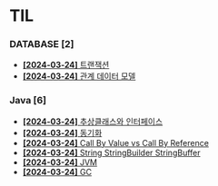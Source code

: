 # TIL
 
### DATABASE [2]
- [**[2024-03-24]**  트랜잭션](https://github.com/A-lass/TIL/blob/main/DATABASE/트랜잭션.md)
- [**[2024-03-24]**  관계 데이터 모델](https://github.com/A-lass/TIL/blob/main/DATABASE/관계_데이터_모델.md)
### Java [6]
- [**[2024-03-24]**  추상클래스와 인터페이스](https://github.com/A-lass/TIL/blob/main/Java/추상클래스와_인터페이스.md)
- [**[2024-03-24]**  동기화](https://github.com/A-lass/TIL/blob/main/Java/동기화.md)
- [**[2024-03-24]**  Call By Value vs Call By Reference](https://github.com/A-lass/TIL/blob/main/Java/Call_By_Value_vs_Call_By_Reference.md)
- [**[2024-03-24]**  String StringBuilder StringBuffer](https://github.com/A-lass/TIL/blob/main/Java/String_StringBuilder_StringBuffer.md)
- [**[2024-03-24]**  JVM](https://github.com/A-lass/TIL/blob/main/Java/JVM.md)
- [**[2024-03-24]**  GC](https://github.com/A-lass/TIL/blob/main/Java/GC.md)
